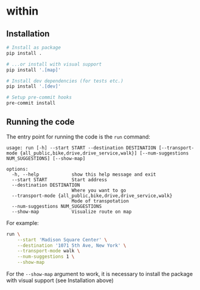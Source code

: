 # within

## Installation

```sh
# Install as package
pip install .

# ...or install with visual support
pip install '.[map]'

# Install dev dependencies (for tests etc.)
pip install '.[dev]'

# Setup pre-commit hooks
pre-commit install
```

## Running the code

The entry point for running the code is the `run` command:

```
usage: run [-h] --start START --destination DESTINATION [--transport-mode {all_public,bike,drive,drive_service,walk}] [--num-suggestions NUM_SUGGESTIONS] [--show-map]

options:
  -h, --help            show this help message and exit
  --start START         Start address
  --destination DESTINATION
                        Where you want to go
  --transport-mode {all_public,bike,drive,drive_service,walk}
                        Mode of transpotation
  --num-suggestions NUM_SUGGESTIONS
  --show-map            Visualize route on map
```

For example:

```sh
run \
    --start 'Madison Square Center' \
    --destination '1071 5th Ave, New York' \
    --transport-mode walk \
    --num-suggestions 1 \
    --show-map
```

For the `--show-map` argument to work, it is necessary to install the package
with visual support (see Installation above)